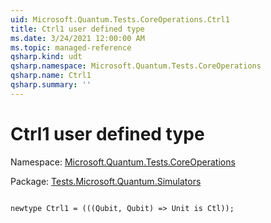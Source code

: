 ```yaml
---
uid: Microsoft.Quantum.Tests.CoreOperations.Ctrl1
title: Ctrl1 user defined type
ms.date: 3/24/2021 12:00:00 AM
ms.topic: managed-reference
qsharp.kind: udt
qsharp.namespace: Microsoft.Quantum.Tests.CoreOperations
qsharp.name: Ctrl1
qsharp.summary: ''
---
```


# Ctrl1 user defined type

Namespace: [Microsoft.Quantum.Tests.CoreOperations](xref:Microsoft.Quantum.Tests.CoreOperations)

Package: [Tests.Microsoft.Quantum.Simulators](https://nuget.org/packages/Tests.Microsoft.Quantum.Simulators)




```qsharp

newtype Ctrl1 = (((Qubit, Qubit) => Unit is Ctl));
```

